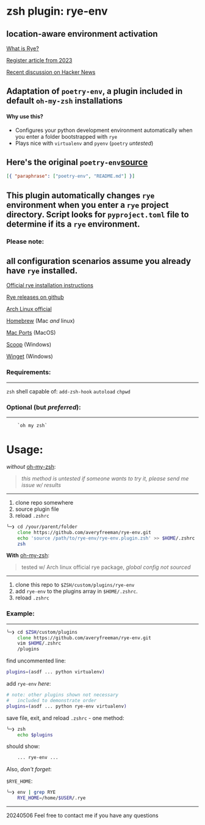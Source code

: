 # zsh plugin: rye-env
location-aware environment activation
---

[What is Rye?](https://rye-up.com/)

[Register article from 2023](https://www.theregister.com/2023/05/04/a_python_tool_called_rye/)

[Recent discussion on Hacker News](https://news.ycombinator.com/item?id=39249005)

Adaptation of `poetry-env`, a plugin included in default `oh-my-zsh` installations
---

#### Why use this?
 - Configures your python development environment automatically when you enter a folder bootstrapped with `rye`
 - Plays nice with `virtualenv` and `pyenv` (`poetry` _untested_) 

Here's the original `poetry-env`[source](https://github.com/ohmyzsh/ohmyzsh/tree/master/plugins/poetry-env)
---
```json
[{ "paraphrase": ["poetry-env", "README.md"] }]
```
This plugin automatically changes `rye` environment when you enter a `rye` project directory.
Script looks for `pyproject.toml` file to determine if its a `rye` environment.
---

### Please note:
all configuration scenarios assume you already have `rye` installed.  
---
[Official rye installation instructions](https://rye-up.com/guide/installation/)

[Rye releases on github](https://github.com/astral-sh/rye/releases)

[Arch Linux official](https://archlinux.org/packages/extra/x86_64/rye/)

[Homebrew](https://formulae.brew.sh/formula/rye) (Mac _and_ linux)

[Mac Ports](https://ports.macports.org/port/rye/) (MacOS)

[Scoop](https://scoop.sh/#/apps?q=rye) (Windows)

[Winget](https://winstall.app/apps/Rye.Rye) (Windows)


### Requirements:
---
`zsh` shell capable of:
		`add-zsh-hook`
		`autoload`
		`chpwd`

### Optional (but _preferred_):
---
		`oh my zsh`

# Usage:
_without_ [oh-my-zsh](https://github.com/ohmyzsh/ohmyzsh): 
>_this method is untested_
>_if someone wants to try it, please send me issue w/ results_
---
 1. clone repo somewhere
 2. source plugin file 
 3. reload `.zshrc` 
```zsh
╰─❯ cd /your/parent/folder
	clone https://github.com/averyfreeman/rye-env.git
	echo 'source /path/to/rye-env/rye-env.plugin.zsh' >> $HOME/.zshrc
	zsh
```

**With** [oh-my-zsh](https://github.com/ohmyzsh/ohmyzsh): 
>tested w/ Arch linux official rye package, _global config not sourced_
---
 1. clone this repo to `$ZSH/custom/plugins/rye-env`
 2. add `rye-env` to the plugins array in `$HOME/.zshrc`.  
 3. reload `.zshrc`


### Example:
---
```zsh
╰─❯ cd $ZSH/custom/plugins
	clone https://github.com/averyfreeman/rye-env.git
	vim $HOME/.zshrc
	/plugins
```

find uncommented line:
```zsh
plugins=(asdf ... python virtualenv)
```

add `rye-env` _here_:
```zsh
# note: other plugins shown not necessary
# 	included to demonstrate order
plugins=(asdf ... python rye-env virtualenv)
```

save file, exit, and reload `.zshrc` - one method: 
```zsh
╰─❯ zsh
	echo $plugins
```

should show: 
```zsh
	... rye-env ...
```

Also, _don't forget_:

`$RYE_HOME`:
```zsh
╰─❯ env | grep RYE
	RYE_HOME=/home/$USER/.rye
```

--- 
20240506 
Feel free to contact me if you have any questions